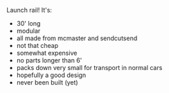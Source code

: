 Launch rail! It's:
- 30' long
- modular
- all made from mcmaster and sendcutsend
- not that cheap
- somewhat expensive
- no parts longer than 6'
- packs down very small for transport in normal cars
- hopefully a good design
- never been built (yet)

